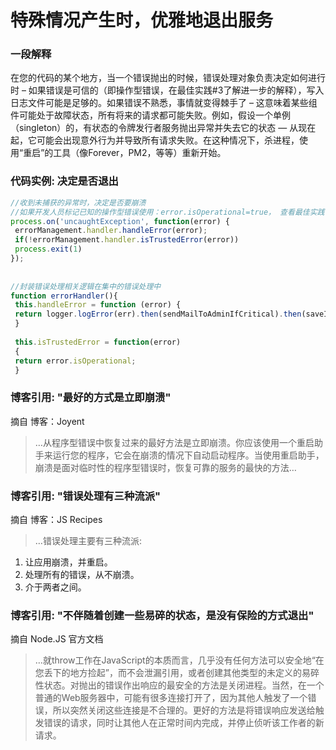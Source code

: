# 特殊情况产生时，优雅地退出服务


### 一段解释

在您的代码的某个地方，当一个错误抛出的时候，错误处理对象负责决定如何进行时 – 如果错误是可信的（即操作型错误，在最佳实践#3了解进一步的解释），写入日志文件可能是足够的。如果错误不熟悉，事情就变得棘手了 – 这意味着某些组件可能处于故障状态，所有将来的请求都可能失败。例如，假设一个单例（singleton）的，有状态的令牌发行者服务抛出异常并失去它的状态 — 从现在起，它可能会出现意外行为并导致所有请求失败。在这种情况下，杀进程，使用“重启”的工具（像Forever，PM2，等等）重新开始。



### 代码实例: 决定是否退出

```javascript
//收到未捕获的异常时，决定是否要崩溃
//如果开发人员标记已知的操作型错误使用：error.isOperational=true， 查看最佳实践 #3
process.on('uncaughtException', function(error) {
 errorManagement.handler.handleError(error);
 if(!errorManagement.handler.isTrustedError(error))
 process.exit(1)
});
 
 
//封装错误处理相关逻辑在集中的错误处理中
function errorHandler(){
 this.handleError = function (error) {
 return logger.logError(err).then(sendMailToAdminIfCritical).then(saveInOpsQueueIfCritical).then(determineIfOperationalError);
 }
 
 this.isTrustedError = function(error)
 {
 return error.isOperational;
 }

```


### 博客引用: "最好的方式是立即崩溃"
摘自 博客：Joyent
 
 > …从程序型错误中恢复过来的最好方法是立即崩溃。你应该使用一个重启助手来运行您的程序，它会在崩溃的情况下自动启动程序。当使用重启助手，崩溃是面对临时性的程序型错误时，恢复可靠的服务的最快的方法…


### 博客引用: "错误处理有三种流派"
摘自 博客：JS Recipes
 
 > …错误处理主要有三种流派:
1. 让应用崩溃，并重启。
2. 处理所有的错误，从不崩溃。
3. 介于两者之间。


### 博客引用: "不伴随着创建一些易碎的状态，是没有保险的方式退出"
摘自 Node.JS 官方文档
 
 > …就throw工作在JavaScript的本质而言，几乎没有任何方法可以安全地“在您丢下的地方捡起”，而不会泄漏引用，或者创建其他类型的未定义的易碎性状态。对抛出的错误作出响应的最安全的方法是关闭进程。当然，在一个普通的Web服务器中，可能有很多连接打开了，因为其他人触发了一个错误，所以突然关闭这些连接是不合理的。更好的方法是将错误响应发送给触发错误的请求，同时让其他人在正常时间内完成，并停止侦听该工作者的新请求。